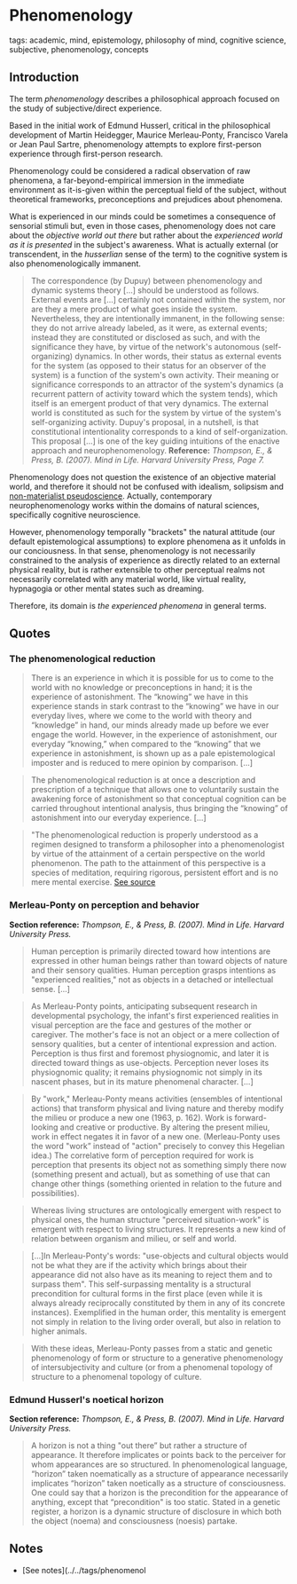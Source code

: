 
# Phenomenology

tags: academic, mind, epistemology, philosophy of mind,  cognitive science, subjective, phenomenology, concepts

## Introduction

The term *phenomenology* describes a philosophical approach focused on the study of subjective/direct experience. 

Based in the initial work of Edmund Husserl, critical in the philosophical development of Martin Heidegger, Maurice Merleau-Ponty, Francisco Varela or Jean Paul Sartre, phenomenology attempts to explore first-person experience through first-person research. 

Phenomenology could be considered a radical observation of raw phenomena, a far-beyond-empirical immersion in the immediate environment as it-is-given within the perceptual field of the subject, without theoretical frameworks, preconceptions and prejudices about phenomena. 

What is experienced in our minds could be sometimes a consequence of sensorial stimuli but, even in those cases, phenomenology does not care about the *objective world out there* but rather about the *experienced world as it is presented* in the subject's awareness. What is actually external (or transcendent, in the *husserlian* sense of the term) to the cognitive system is also phenomenologically immanent.  

> The correspondence (by Dupuy) between phenomenology and dynamic systems theory [...]  should be understood as follows. External events are [...] certainly not contained within the system, nor are they a mere product of what goes inside the system. Nevertheless, they are intentionally immanent, in the following sense: they do not arrive already labeled, as it were, as external events; instead they are constituted or disclosed as such, and with the significance they have, by virtue of the network's autonomous (self-organizing) dynamics. In other words, their status as external events for the system (as opposed to their status for an observer of the system) is a function of the system's own activity. Their meaning or significance corresponds to an attractor of the system's dynamics (a recurrent pattern of activity toward which the system tends), which itself is an emergent product of that very dynamics. The external world is constituted as such for the system by virtue of the system's self-organizing activity. Dupuy's proposal, in a nutshell, is that constitutional intentionality corresponds to a kind of self-organization. This proposal [...] is one of the key guiding intuitions of the enactive approach and neurophenomenology. **Reference:** <cite>Thompson, E., & Press, B. (2007). Mind in Life. Harvard University Press, Page 7.</cite>

Phenomenology does not question the existence of an objective material world, and therefore it should not be confused with idealism, solipsism and [non-materialist pseudoscience](https://rationalwiki.org/wiki/Non-materialist_neuroscience). Actually, contemporary neurophenomenology works within the domains of natural sciences, specifically cognitive neuroscience.

However, phenomenology temporally "brackets" the natural attitude (our default epistemological assumptions) to explore phenomena as it unfolds in our conciousness. In that sense, phenomenology is not necessarily constrained to the analysis of experience as directly related to an external physical reality, but is rather extensible to other perceptual realms not necessarily correlated with any material world, like virtual reality, hypnagogia or other mental states such as dreaming. 

Therefore, its domain is *the experienced phenomena* in general terms.


## Quotes

### The phenomenological reduction


> There is an experience in which it is possible for us to come to the world with no knowledge or preconceptions in hand; it is the experience of astonishment. The “knowing” we have in this experience stands in stark contrast to the “knowing” we have in our everyday lives, where we come to the world with theory and “knowledge” in hand, our minds already made up before we ever engage the world. However, in the experience of astonishment, our everyday “knowing,” when compared to the “knowing” that we experience in astonishment, is shown up as a pale epistemological imposter and is reduced to mere opinion by comparison. [...] 

> The phenomenological reduction is at once a description and prescription of a technique that allows one to voluntarily sustain the awakening force of astonishment so that conceptual cognition can be carried throughout intentional analysis, thus bringing the “knowing” of astonishment into our everyday experience. [...]

> "The phenomenological reduction is properly understood as a regimen designed to transform a philosopher into a phenomenologist by virtue of the attainment of a certain perspective on the world phenomenon. The path to the attainment of this perspective is a species of meditation, requiring rigorous, persistent effort and is no mere mental exercise. [See source](https://www.iep.utm.edu/phen-red/) 


### Merleau-Ponty on perception and behavior

**Section reference:** <cite>Thompson, E., & Press, B. (2007). Mind in Life. Harvard University Press.</cite> 

> Human perception is primarily directed toward how intentions are expressed in other human beings rather than toward objects of nature and their sensory qualities. Human perception grasps intentions as "experienced realities," not as objects in a detached or intellectual sense. [...]

> As Merleau-Ponty points, anticipating subsequent research in developmental psychology, the infant's first experienced realities in visual perception are the face and gestures of the mother or caregiver. The mother's face is not an object or a mere collection of sensory qualities, but a center of intentional expression and action. Perception is thus first and foremost physiognomic, and later it is directed toward things as use-objects. Perception never loses its physiognomic quality; it remains physiognomic not simply in its nascent phases, but in its mature phenomenal character. [...]

> By "work," Merleau-Ponty means activities (ensembles of intentional actions) that transform physical and living nature and thereby modify the milieu or produce a new one (1963, p. 162). Work is forward-looking and creative or productive. By altering the present milieu, work in effect negates it in favor of a new one. (Merleau-Ponty uses the word "work” instead of "action" precisely to convey this Hegelian idea.) The correlative form of perception required for work is perception that presents its object not as something simply there now (something present and actual), but as something of use that can change other things (something oriented in relation to the future and possibilities).

> Whereas living structures are ontologically emergent with respect to physical ones, the human structure "perceived situation-work" is emergent with respect to living structures. It represents a new kind of relation between organism and milieu, or self and world.

> [...]In Merleau-Ponty's words: "use-objects and cultural objects would not be what they are if the activity which brings about their appearance did not also have as its meaning to reject them and to surpass them". This self-surpassing mentality is a structural precondition for cultural forms in the first place (even while it is always already reciprocally constituted by them in any of its concrete instances). Exemplified in the human order, this mentality is emergent not simply in relation to the living order overall, but also in relation to higher animals.

> With these ideas, Merleau-Ponty passes from a static and genetic phenomenology of form or structure to a generative phenomenology
of intersubjectivity and culture (or from a phenomenal topology of structure to a phenomenal topology of culture.




### Edmund Husserl's noetical horizon

**Section reference:** <cite>Thompson, E., & Press, B. (2007). Mind in Life. Harvard University Press. </cite>

> A horizon is not a thing "out there” but rather a structure of appearance. It therefore implicates or points back to the perceiver for whom appearances are so structured. In phenomenological language, “horizon” taken noematically as a structure of appearance
necessarily implicates “horizon” taken noetically as a structure of consciousness. One could say that a horizon is the precondition for the appearance of anything, except that “precondition" is too static. Stated in a genetic register, a horizon is a dynamic structure of disclosure in which both the object (noema) and consciousness (noesis) partake.


## Notes

* [See notes](../../tags/phenomenol